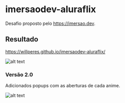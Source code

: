 # imersaodev-aluraflix

Desafio proposto pelo https://imersao.dev.

## Resultado
https://willperes.github.io/imersaodev-aluraflix/

![alt text](https://i.imgur.com/IwTDOxj.png)

### Versão 2.0

Adicionados popups com as aberturas de cada anime.

![alt text](https://i.imgur.com/h31ZUe7.png)
